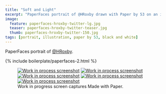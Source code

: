 ```yaml
---
title: "Soft and Light"
excerpt: "PaperFaces portrait of @HRoxby drawn with Paper by 53 on an iPad."
image: 
  feature: paperfaces-hroxby-twitter-lg.jpg
  teaser: paperfaces-hroxby-twitter-teaser.jpg
  thumb: paperfaces-hroxby-twitter-150.jpg
tags: [portrait, illustration, paper by 53, black and white]
---
```


PaperFaces portrait of [@HRoxby](http://twitter.com/HRoxby).

{% include boilerplate/paperfaces-2.html %}

<figure class="third">
  <a href="{{ site.url }}/images/paperfaces-hroxby-process-1-lg.jpg"><img src="{{ site.url }}/images/paperfaces-hroxby-process-1-600.jpg" alt="Work in process screenshot"></a>
  <a href="{{ site.url }}/images/paperfaces-hroxby-process-2-lg.jpg"><img src="{{ site.url }}/images/paperfaces-hroxby-process-2-600.jpg" alt="Work in process screenshot"></a>
  <a href="{{ site.url }}/images/paperfaces-hroxby-process-3-lg.jpg"><img src="{{ site.url }}/images/paperfaces-hroxby-process-3-600.jpg" alt="Work in process screenshot"></a>
  <a href="{{ site.url }}/images/paperfaces-hroxby-process-4-lg.jpg"><img src="{{ site.url }}/images/paperfaces-hroxby-process-4-600.jpg" alt="Work in process screenshot"></a>
  <a href="{{ site.url }}/images/paperfaces-hroxby-process-5-lg.jpg"><img src="{{ site.url }}/images/paperfaces-hroxby-process-5-600.jpg" alt="Work in process screenshot"></a>
  <figcaption>Work in progress screen captures Made with Paper.</figcaption>
</figure>